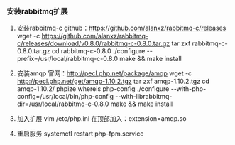### 安装rabbitmq扩展

1. 安装rabbitmq-c
github：https://github.com/alanxz/rabbitmq-c/releases
wget -c https://github.com/alanxz/rabbitmq-c/releases/download/v0.8.0/rabbitmq-c-0.8.0.tar.gz
tar zxf rabbitmq-c-0.8.0.tar.gz
cd rabbitmq-c-0.8.0
./configure --prefix=/usr/local/rabbitmq-c-0.8.0
make && make install

2. 安装amqp
官网：http://pecl.php.net/package/amqp
wget -c http://pecl.php.net/get/amqp-1.10.2.tgz
tar zxf amqp-1.10.2.tgz
cd amqp-1.10.2/
phpize
whereis php-config
./configure --with-php-config=/usr/local/bin/php-config --with-librabbitmq-dir=/usr/local/rabbitmq-c-0.8.0
make && make install

3. 加入扩展
vim /etc/php.ini
在顶部加入：extension=amqp.so

4. 重启服务
systemctl restart php-fpm.service
